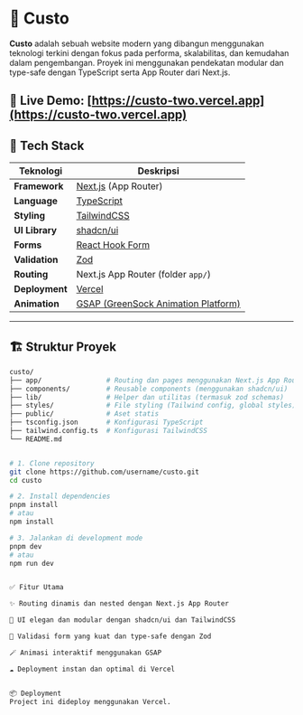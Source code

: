 # 🧩 Custo

**Custo** adalah sebuah website modern yang dibangun menggunakan teknologi terkini dengan fokus pada performa, skalabilitas, dan kemudahan dalam pengembangan. Proyek ini menggunakan pendekatan modular dan type-safe dengan TypeScript serta App Router dari Next.js.

🔗 **Live Demo:** [https://custo-two.vercel.app](https://custo-two.vercel.app)
---

## 🚀 Tech Stack

| Teknologi       | Deskripsi                                                                 |
|----------------|---------------------------------------------------------------------------|
| **Framework**   | [Next.js](https://nextjs.org/) (App Router)                               |
| **Language**    | [TypeScript](https://www.typescriptlang.org/)                             |
| **Styling**     | [TailwindCSS](https://tailwindcss.com/)                                   |
| **UI Library**  | [shadcn/ui](https://ui.shadcn.com/)                                       |
| **Forms**       | [React Hook Form](https://react-hook-form.com/)                          |
| **Validation**  | [Zod](https://zod.dev/)                                                   |
| **Routing**     | Next.js App Router (folder `app/`)                                        |
| **Deployment**  | [Vercel](https://vercel.com/)                                             |
| **Animation**   | [GSAP (GreenSock Animation Platform)](https://gsap.com/)                 |

---

## 🏗️ Struktur Proyek

```bash
custo/
├── app/                # Routing dan pages menggunakan Next.js App Router
├── components/         # Reusable components (menggunakan shadcn/ui)
├── lib/                # Helper dan utilitas (termasuk zod schemas)
├── styles/             # File styling (Tailwind config, global styles)
├── public/             # Aset statis
├── tsconfig.json       # Konfigurasi TypeScript
├── tailwind.config.ts  # Konfigurasi TailwindCSS
└── README.md


# 1. Clone repository
git clone https://github.com/username/custo.git
cd custo

# 2. Install dependencies
pnpm install
# atau
npm install

# 3. Jalankan di development mode
pnpm dev
# atau
npm run dev


✅ Fitur Utama

✨ Routing dinamis dan nested dengan Next.js App Router

🎨 UI elegan dan modular dengan shadcn/ui dan TailwindCSS

🧩 Validasi form yang kuat dan type-safe dengan Zod

🪄 Animasi interaktif menggunakan GSAP

☁️ Deployment instan dan optimal di Vercel


📦 Deployment
Project ini dideploy menggunakan Vercel.
